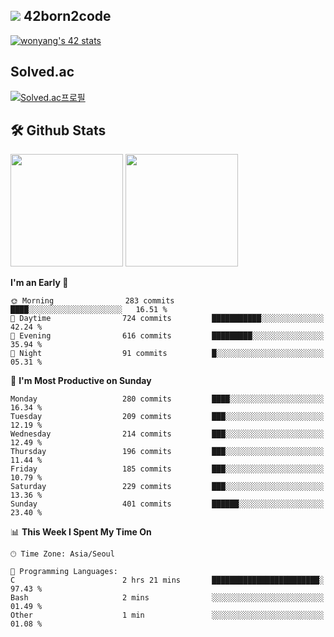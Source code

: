 
## <img src="https://img.shields.io/badge/-000000?style=flat&logo=42&logoColor=white"> 42born2code
[![wonyang's 42 stats](https://badge42.vercel.app/api/v2/cl5nhe5b6007809kydha7ht42/stats?cursusId=21&coalitionId=88)](https://profile.intra.42.fr/users/wonyang)

## Solved.ac
[![Solved.ac프로필](http://mazassumnida.wtf/api/v2/generate_badge?boj=bennyws)](https://solved.ac/bennyws)

## 🛠️ Github Stats
<p>
  <img height="180em" src="https://github-readme-stats-veggie-garden.vercel.app/api?username=gemstoneyang&show_icons=true&include_all_commits=true&bg_color=30,e96443,904e95&title_color=fff&text_color=fff">
  <img height="180em" src="https://github-readme-stats-veggie-garden.vercel.app/api/top-langs/?username=gemstoneyang&layout=compact&bg_color=30,e96443,904e95&title_color=fff&text_color=fff">
</p>

<!--START_SECTION:waka-->
**I'm an Early 🐤** 

```text
🌞 Morning                283 commits         ████░░░░░░░░░░░░░░░░░░░░░   16.51 % 
🌆 Daytime                724 commits         ███████████░░░░░░░░░░░░░░   42.24 % 
🌃 Evening                616 commits         █████████░░░░░░░░░░░░░░░░   35.94 % 
🌙 Night                  91 commits          █░░░░░░░░░░░░░░░░░░░░░░░░   05.31 % 
```
📅 **I'm Most Productive on Sunday** 

```text
Monday                   280 commits         ████░░░░░░░░░░░░░░░░░░░░░   16.34 % 
Tuesday                  209 commits         ███░░░░░░░░░░░░░░░░░░░░░░   12.19 % 
Wednesday                214 commits         ███░░░░░░░░░░░░░░░░░░░░░░   12.49 % 
Thursday                 196 commits         ███░░░░░░░░░░░░░░░░░░░░░░   11.44 % 
Friday                   185 commits         ███░░░░░░░░░░░░░░░░░░░░░░   10.79 % 
Saturday                 229 commits         ███░░░░░░░░░░░░░░░░░░░░░░   13.36 % 
Sunday                   401 commits         ██████░░░░░░░░░░░░░░░░░░░   23.40 % 
```


📊 **This Week I Spent My Time On** 

```text
🕑︎ Time Zone: Asia/Seoul

💬 Programming Languages: 
C                        2 hrs 21 mins       ████████████████████████░   97.43 % 
Bash                     2 mins              ░░░░░░░░░░░░░░░░░░░░░░░░░   01.49 % 
Other                    1 min               ░░░░░░░░░░░░░░░░░░░░░░░░░   01.08 % 
```


<!--END_SECTION:waka-->
